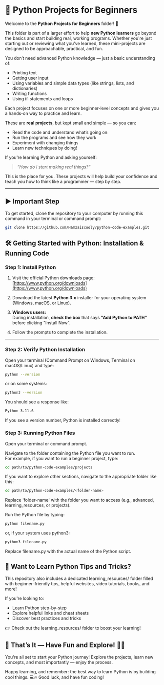 # 🧪 Python Projects for Beginners

Welcome to the **Python Projects for Beginners** folder! 🎉

This folder is part of a larger effort to help **new Python learners** go beyond the basics and start building real, working programs. Whether you're just starting out or reviewing what you've learned, these mini-projects are designed to be approachable, practical, and fun.

You don’t need advanced Python knowledge — just a basic understanding of:
- Printing text
- Getting user input
- Using variables and simple data types (like strings, lists, and dictionaries)
- Writing functions
- Using if-statements and loops

Each project focuses on one or more beginner-level concepts and gives you a hands-on way to practice and learn.

These are **real projects**, but kept small and simple — so you can:
- Read the code and understand what’s going on
- Run the programs and see how they work
- Experiment with changing things
- Learn new techniques by doing!

If you're learning Python and asking yourself:
> *“How do I start making real things?”*

This is the place for you. These projects will help build your confidence and teach you how to think like a programmer — step by step.

---
## ▶️ Important Step
To get started, clone the repository to your computer by running this command in your terminal or command prompt:

```bash
git clone https://github.com/Hamzaiscooly/python-code-examples.git
```
## 🛠️ Getting Started with Python: Installation & Running Code

### Step 1: Install Python

1. Visit the official Python downloads page:  
   [https://www.python.org/downloads](https://www.python.org/downloads)

2. Download the latest **Python 3.x** installer for your operating system (Windows, macOS, or Linux).

3. **Windows users:**  
   During installation, **check the box** that says **"Add Python to PATH"** before clicking "Install Now".

4. Follow the prompts to complete the installation.

---

### Step 2: Verify Python Installation

Open your terminal (Command Prompt on Windows, Terminal on macOS/Linux) and type:

```bash
python --version
```
or on some systems:
```bash
python3 --version
```
You should see a response like:
```bash
Python 3.11.6
```
If you see a version number, Python is installed correctly!

### Step 3: Running Python Files
Open your terminal or command prompt.

Navigate to the folder containing the Python file you want to run.  
   For example, if you want to run a beginner project, type:

   ```bash
   cd path/to/python-code-examples/projects
 ```
If you want to explore other sections, navigate to the appropriate folder like this:
```bash
cd path/to/python-code-examples/<folder-name>
```
Replace 'folder-name' with the folder you want to access (e.g., advanced, learning_resources, or projects).

Run the Python file by typing:
```bash
python filename.py
```
or, if your system uses python3:
```bash
python3 filename.py
```
Replace filename.py with the actual name of the Python script.


## 🐍 Want to Learn Python Tips and Tricks?
This repository also includes a dedicated learning_resources/ folder filled with beginner-friendly tips, helpful websites, video tutorials, books, and more!

If you're looking to:
- Learn Python step-by-step
- Explore helpful links and cheat sheets
- Discover best practices and tricks

👉 Check out the learning_resources/ folder to boost your learning!

## 🎉 That’s It — Have Fun and Explore! 🐍✨
You're all set to start your Python journey!
Explore the projects, learn new concepts, and most importantly — enjoy the process.

Happy learning, and remember: the best way to learn Python is by building cool things. 💻🔥
Good luck, and have fun coding!
